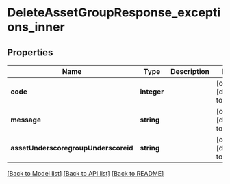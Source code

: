 # DeleteAssetGroupResponse_exceptions_inner

## Properties
Name | Type | Description | Notes
------------ | ------------- | ------------- | -------------
**code** | **integer** |  | [optional] [default to null]
**message** | **string** |  | [optional] [default to null]
**assetUnderscoregroupUnderscoreid** | **string** |  | [optional] [default to null]

[[Back to Model list]](../README.md#documentation-for-models) [[Back to API list]](../README.md#documentation-for-api-endpoints) [[Back to README]](../README.md)


